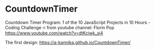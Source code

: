 # CountdownTimer
Countdown Timer Program: 1 of the 10 JavaScript Projects in 10 Hours - Coding Challenge 🔥 from youtube channel: Florin Pop https://www.youtube.com/watch?v=dtKciwk_si4


The first design:
https://a-kannika.github.io/CountdownTimer/
